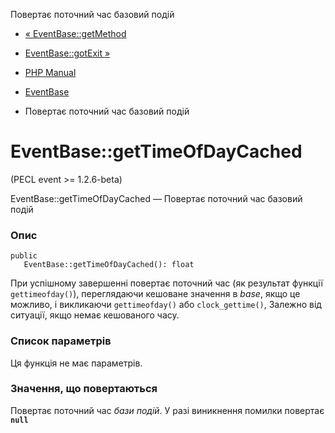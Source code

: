 Повертає поточний час базовий подій

-   [« EventBase::getMethod](eventbase.getmethod.html)
    
-   [EventBase::gotExit »](eventbase.gotexit.html)
    
-   [PHP Manual](index.html)
    
-   [EventBase](class.eventbase.html)
    
-   Повертає поточний час базовий подій
    

# EventBase::getTimeOfDayCached

(PECL event >= 1.2.6-beta)

EventBase::getTimeOfDayCached — Повертає поточний час базовий подій

### Опис

```methodsynopsis
public
   EventBase::getTimeOfDayCached(): float
```

При успішному завершенні повертає поточний час (як результат функції `gettimeofday()`), переглядаючи кешоване значення в *base*, якщо це можливо, і викликаючи `gettimeofday()` або `clock_gettime()`, Залежно від ситуації, якщо немає кешованого часу.

### Список параметрів

Ця функція не має параметрів.

### Значення, що повертаються

Повертає поточний час *бази подій*. У разі виникнення помилки повертає **`null`**